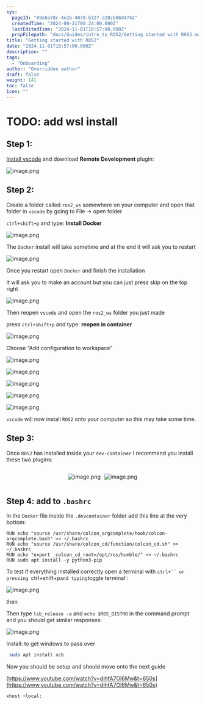 ```yaml
---
sys:
  pageId: "89e0a78c-4e2b-4070-b327-d28cb0694742"
  createdTime: "2024-08-21T00:24:00.000Z"
  lastEditedTime: "2024-11-01T18:57:00.000Z"
  propFilepath: "docs/Guides/intro_to_ROS2/Getting started with ROS2.md"
title: "Getting started with ROS2"
date: "2024-11-01T18:57:00.000Z"
description: ""
tags:
  - "Onboarding"
author: "Overridden author"
draft: false
weight: 141
toc: false
icon: ""
---
```


# TODO: add wsl install

## Step 1:

[Install vscode](https://code.visualstudio.com/download) and download **Remote Development** plugin:

![image.png](https://prod-files-secure.s3.us-west-2.amazonaws.com/d518164a-d88e-44d1-a4ee-3adb3bd8bce0/efb52993-1881-4a40-b95e-6f020334f022/image.png?X-Amz-Algorithm=AWS4-HMAC-SHA256&X-Amz-Content-Sha256=UNSIGNED-PAYLOAD&X-Amz-Credential=ASIAZI2LB466Y4NDJ4OX%2F20250223%2Fus-west-2%2Fs3%2Faws4_request&X-Amz-Date=20250223T180850Z&X-Amz-Expires=3600&X-Amz-Security-Token=IQoJb3JpZ2luX2VjEOD%2F%2F%2F%2F%2F%2F%2F%2F%2F%2FwEaCXVzLXdlc3QtMiJIMEYCIQDifuz7R3fjYh6V6k4Np6vH9ABhe6362eBZwpsCwqQAtQIhAIPIlEttmhaYRzd9T1cpwNmBrhjjPuHpjcc4M6jEjpyCKv8DCBkQABoMNjM3NDIzMTgzODA1IgzpiyNTplmmdb%2B%2B2A0q3AO3Vc2yj5bTfsyCIrOfjo1xYtkSyvcJ2ZZY89oDaLsbjpo1%2BX0OAPE9T%2FO3C%2BCHTaVJJzKaAfaDYpJxsuVUvIy5DDice2gGz09iTh1W9GISRFWK3d5l2IxVow%2F%2FKNOJhebAUOfdTWT7gMHx%2FciVDTb1Ty3rfjX0adUhLoecqCISOiLLrCeNcLD7mIIbrkvST%2BVl9g5v1unoUnj%2B4r0FnBlMuKugqcWepk5l%2FSZWtg41%2F2gnRZiMu4cArbX5lvj3r5Hv6X4lay2kNRlzuEaZ6BHuXyO2fwVnJPic2VmFTmRSCVWq8f7vNnMfLJAEGtNpLnew5oaWxLRNkAd%2Fp4XS1CHOPtuzW3FL1KN9JmLf3Uoy%2BWLdWxhtpZ3h%2BFnMw1O0rd0OMqqMRjhDU3mCKONLM5UBgaCqOUyb1Nrg6m9qSBVRe1zk6oEIZ%2FttO44DGGtJ71VoUVxj5Q%2F1Emp7wlw7eXd4FiIDRTIeL1LNWiSINOpkGWBf35OfbyFHs8cFNCqYuExDst7GyZ9Ye7LeNoeLOmKSap%2BimhHTrYs1AZCN5v%2FIZji5%2Fgz7YSa09D89GOnfIeVyg80V5Y2MzHEbc7tNpQ%2Fzn%2FslbBB8aeAEDmVfMKl0omcQDpuvoX7SAPrcSzC%2BiO29BjqkAQm8%2B2aE5ROfLApnqw9muytjb5zw9UmnnnzifSn1Tfby81%2FNSgCM7UF1byEG2tFDVCajbJSTAo%2BhnKHNj060%2FwbcUDugcyfz%2BQMtFRDaqW1jqjyuQebzyDR37fzgfkGjBCNgtGUFjkHCC2SXzm2Yd6%2FmcvL1OSUwyW3z31aI%2Brmdnh%2BX0XMxiVLFucPp4g7lxeM%2FlXipn4oqC%2FMMFrJzAneXalo0&X-Amz-Signature=2ad4ec40bde8b3a9186a5791455e222aa68650cd84d3ed39f6a0f52671613f22&X-Amz-SignedHeaders=host&x-id=GetObject)

## Step 2:

Create a folder called `ros2_ws` somewhere on your computer and open that folder in `vscode` by going to File → open folder 

`ctrl+shift+p` and type: **Install Docker**

![image.png](https://prod-files-secure.s3.us-west-2.amazonaws.com/d518164a-d88e-44d1-a4ee-3adb3bd8bce0/2269dc0e-1cd5-47ff-bceb-c04ad9b2eab0/image.png?X-Amz-Algorithm=AWS4-HMAC-SHA256&X-Amz-Content-Sha256=UNSIGNED-PAYLOAD&X-Amz-Credential=ASIAZI2LB466Y4NDJ4OX%2F20250223%2Fus-west-2%2Fs3%2Faws4_request&X-Amz-Date=20250223T180850Z&X-Amz-Expires=3600&X-Amz-Security-Token=IQoJb3JpZ2luX2VjEOD%2F%2F%2F%2F%2F%2F%2F%2F%2F%2FwEaCXVzLXdlc3QtMiJIMEYCIQDifuz7R3fjYh6V6k4Np6vH9ABhe6362eBZwpsCwqQAtQIhAIPIlEttmhaYRzd9T1cpwNmBrhjjPuHpjcc4M6jEjpyCKv8DCBkQABoMNjM3NDIzMTgzODA1IgzpiyNTplmmdb%2B%2B2A0q3AO3Vc2yj5bTfsyCIrOfjo1xYtkSyvcJ2ZZY89oDaLsbjpo1%2BX0OAPE9T%2FO3C%2BCHTaVJJzKaAfaDYpJxsuVUvIy5DDice2gGz09iTh1W9GISRFWK3d5l2IxVow%2F%2FKNOJhebAUOfdTWT7gMHx%2FciVDTb1Ty3rfjX0adUhLoecqCISOiLLrCeNcLD7mIIbrkvST%2BVl9g5v1unoUnj%2B4r0FnBlMuKugqcWepk5l%2FSZWtg41%2F2gnRZiMu4cArbX5lvj3r5Hv6X4lay2kNRlzuEaZ6BHuXyO2fwVnJPic2VmFTmRSCVWq8f7vNnMfLJAEGtNpLnew5oaWxLRNkAd%2Fp4XS1CHOPtuzW3FL1KN9JmLf3Uoy%2BWLdWxhtpZ3h%2BFnMw1O0rd0OMqqMRjhDU3mCKONLM5UBgaCqOUyb1Nrg6m9qSBVRe1zk6oEIZ%2FttO44DGGtJ71VoUVxj5Q%2F1Emp7wlw7eXd4FiIDRTIeL1LNWiSINOpkGWBf35OfbyFHs8cFNCqYuExDst7GyZ9Ye7LeNoeLOmKSap%2BimhHTrYs1AZCN5v%2FIZji5%2Fgz7YSa09D89GOnfIeVyg80V5Y2MzHEbc7tNpQ%2Fzn%2FslbBB8aeAEDmVfMKl0omcQDpuvoX7SAPrcSzC%2BiO29BjqkAQm8%2B2aE5ROfLApnqw9muytjb5zw9UmnnnzifSn1Tfby81%2FNSgCM7UF1byEG2tFDVCajbJSTAo%2BhnKHNj060%2FwbcUDugcyfz%2BQMtFRDaqW1jqjyuQebzyDR37fzgfkGjBCNgtGUFjkHCC2SXzm2Yd6%2FmcvL1OSUwyW3z31aI%2Brmdnh%2BX0XMxiVLFucPp4g7lxeM%2FlXipn4oqC%2FMMFrJzAneXalo0&X-Amz-Signature=c1ecbfd92fda18f5ce5a7319411f3a31472c948c4f24b931c5845780c227e4ab&X-Amz-SignedHeaders=host&x-id=GetObject)

The `Docker` install will take sometime and at the end it will ask you to restart

![image.png](https://prod-files-secure.s3.us-west-2.amazonaws.com/d518164a-d88e-44d1-a4ee-3adb3bd8bce0/ed233f78-be33-4b1f-b89c-9c346c0e961e/image.png?X-Amz-Algorithm=AWS4-HMAC-SHA256&X-Amz-Content-Sha256=UNSIGNED-PAYLOAD&X-Amz-Credential=ASIAZI2LB466Y4NDJ4OX%2F20250223%2Fus-west-2%2Fs3%2Faws4_request&X-Amz-Date=20250223T180850Z&X-Amz-Expires=3600&X-Amz-Security-Token=IQoJb3JpZ2luX2VjEOD%2F%2F%2F%2F%2F%2F%2F%2F%2F%2FwEaCXVzLXdlc3QtMiJIMEYCIQDifuz7R3fjYh6V6k4Np6vH9ABhe6362eBZwpsCwqQAtQIhAIPIlEttmhaYRzd9T1cpwNmBrhjjPuHpjcc4M6jEjpyCKv8DCBkQABoMNjM3NDIzMTgzODA1IgzpiyNTplmmdb%2B%2B2A0q3AO3Vc2yj5bTfsyCIrOfjo1xYtkSyvcJ2ZZY89oDaLsbjpo1%2BX0OAPE9T%2FO3C%2BCHTaVJJzKaAfaDYpJxsuVUvIy5DDice2gGz09iTh1W9GISRFWK3d5l2IxVow%2F%2FKNOJhebAUOfdTWT7gMHx%2FciVDTb1Ty3rfjX0adUhLoecqCISOiLLrCeNcLD7mIIbrkvST%2BVl9g5v1unoUnj%2B4r0FnBlMuKugqcWepk5l%2FSZWtg41%2F2gnRZiMu4cArbX5lvj3r5Hv6X4lay2kNRlzuEaZ6BHuXyO2fwVnJPic2VmFTmRSCVWq8f7vNnMfLJAEGtNpLnew5oaWxLRNkAd%2Fp4XS1CHOPtuzW3FL1KN9JmLf3Uoy%2BWLdWxhtpZ3h%2BFnMw1O0rd0OMqqMRjhDU3mCKONLM5UBgaCqOUyb1Nrg6m9qSBVRe1zk6oEIZ%2FttO44DGGtJ71VoUVxj5Q%2F1Emp7wlw7eXd4FiIDRTIeL1LNWiSINOpkGWBf35OfbyFHs8cFNCqYuExDst7GyZ9Ye7LeNoeLOmKSap%2BimhHTrYs1AZCN5v%2FIZji5%2Fgz7YSa09D89GOnfIeVyg80V5Y2MzHEbc7tNpQ%2Fzn%2FslbBB8aeAEDmVfMKl0omcQDpuvoX7SAPrcSzC%2BiO29BjqkAQm8%2B2aE5ROfLApnqw9muytjb5zw9UmnnnzifSn1Tfby81%2FNSgCM7UF1byEG2tFDVCajbJSTAo%2BhnKHNj060%2FwbcUDugcyfz%2BQMtFRDaqW1jqjyuQebzyDR37fzgfkGjBCNgtGUFjkHCC2SXzm2Yd6%2FmcvL1OSUwyW3z31aI%2Brmdnh%2BX0XMxiVLFucPp4g7lxeM%2FlXipn4oqC%2FMMFrJzAneXalo0&X-Amz-Signature=643be65cc8eb8113eddbe1e8285f0220964c287992410b052b24209befe15a01&X-Amz-SignedHeaders=host&x-id=GetObject)

Once you restart open `Docker` and finish the installation

It will ask you to make an account but you can just press skip on the top right

![image.png](https://prod-files-secure.s3.us-west-2.amazonaws.com/d518164a-d88e-44d1-a4ee-3adb3bd8bce0/21010ad9-1659-4fd9-9f59-9932a09b2a3d/image.png?X-Amz-Algorithm=AWS4-HMAC-SHA256&X-Amz-Content-Sha256=UNSIGNED-PAYLOAD&X-Amz-Credential=ASIAZI2LB466Y4NDJ4OX%2F20250223%2Fus-west-2%2Fs3%2Faws4_request&X-Amz-Date=20250223T180850Z&X-Amz-Expires=3600&X-Amz-Security-Token=IQoJb3JpZ2luX2VjEOD%2F%2F%2F%2F%2F%2F%2F%2F%2F%2FwEaCXVzLXdlc3QtMiJIMEYCIQDifuz7R3fjYh6V6k4Np6vH9ABhe6362eBZwpsCwqQAtQIhAIPIlEttmhaYRzd9T1cpwNmBrhjjPuHpjcc4M6jEjpyCKv8DCBkQABoMNjM3NDIzMTgzODA1IgzpiyNTplmmdb%2B%2B2A0q3AO3Vc2yj5bTfsyCIrOfjo1xYtkSyvcJ2ZZY89oDaLsbjpo1%2BX0OAPE9T%2FO3C%2BCHTaVJJzKaAfaDYpJxsuVUvIy5DDice2gGz09iTh1W9GISRFWK3d5l2IxVow%2F%2FKNOJhebAUOfdTWT7gMHx%2FciVDTb1Ty3rfjX0adUhLoecqCISOiLLrCeNcLD7mIIbrkvST%2BVl9g5v1unoUnj%2B4r0FnBlMuKugqcWepk5l%2FSZWtg41%2F2gnRZiMu4cArbX5lvj3r5Hv6X4lay2kNRlzuEaZ6BHuXyO2fwVnJPic2VmFTmRSCVWq8f7vNnMfLJAEGtNpLnew5oaWxLRNkAd%2Fp4XS1CHOPtuzW3FL1KN9JmLf3Uoy%2BWLdWxhtpZ3h%2BFnMw1O0rd0OMqqMRjhDU3mCKONLM5UBgaCqOUyb1Nrg6m9qSBVRe1zk6oEIZ%2FttO44DGGtJ71VoUVxj5Q%2F1Emp7wlw7eXd4FiIDRTIeL1LNWiSINOpkGWBf35OfbyFHs8cFNCqYuExDst7GyZ9Ye7LeNoeLOmKSap%2BimhHTrYs1AZCN5v%2FIZji5%2Fgz7YSa09D89GOnfIeVyg80V5Y2MzHEbc7tNpQ%2Fzn%2FslbBB8aeAEDmVfMKl0omcQDpuvoX7SAPrcSzC%2BiO29BjqkAQm8%2B2aE5ROfLApnqw9muytjb5zw9UmnnnzifSn1Tfby81%2FNSgCM7UF1byEG2tFDVCajbJSTAo%2BhnKHNj060%2FwbcUDugcyfz%2BQMtFRDaqW1jqjyuQebzyDR37fzgfkGjBCNgtGUFjkHCC2SXzm2Yd6%2FmcvL1OSUwyW3z31aI%2Brmdnh%2BX0XMxiVLFucPp4g7lxeM%2FlXipn4oqC%2FMMFrJzAneXalo0&X-Amz-Signature=0f10d176367decac874d6d798f9c1387891b7e6d75786bbf46ebfbe651c709a2&X-Amz-SignedHeaders=host&x-id=GetObject)

Then reopen `vscode` and open the `ros2_ws` folder you just made

press `ctrl+shift+p` and type: **reopen in container**

![image.png](https://prod-files-secure.s3.us-west-2.amazonaws.com/d518164a-d88e-44d1-a4ee-3adb3bd8bce0/4e93b8c2-41ad-488c-8095-c74205196118/image.png?X-Amz-Algorithm=AWS4-HMAC-SHA256&X-Amz-Content-Sha256=UNSIGNED-PAYLOAD&X-Amz-Credential=ASIAZI2LB466Y4NDJ4OX%2F20250223%2Fus-west-2%2Fs3%2Faws4_request&X-Amz-Date=20250223T180850Z&X-Amz-Expires=3600&X-Amz-Security-Token=IQoJb3JpZ2luX2VjEOD%2F%2F%2F%2F%2F%2F%2F%2F%2F%2FwEaCXVzLXdlc3QtMiJIMEYCIQDifuz7R3fjYh6V6k4Np6vH9ABhe6362eBZwpsCwqQAtQIhAIPIlEttmhaYRzd9T1cpwNmBrhjjPuHpjcc4M6jEjpyCKv8DCBkQABoMNjM3NDIzMTgzODA1IgzpiyNTplmmdb%2B%2B2A0q3AO3Vc2yj5bTfsyCIrOfjo1xYtkSyvcJ2ZZY89oDaLsbjpo1%2BX0OAPE9T%2FO3C%2BCHTaVJJzKaAfaDYpJxsuVUvIy5DDice2gGz09iTh1W9GISRFWK3d5l2IxVow%2F%2FKNOJhebAUOfdTWT7gMHx%2FciVDTb1Ty3rfjX0adUhLoecqCISOiLLrCeNcLD7mIIbrkvST%2BVl9g5v1unoUnj%2B4r0FnBlMuKugqcWepk5l%2FSZWtg41%2F2gnRZiMu4cArbX5lvj3r5Hv6X4lay2kNRlzuEaZ6BHuXyO2fwVnJPic2VmFTmRSCVWq8f7vNnMfLJAEGtNpLnew5oaWxLRNkAd%2Fp4XS1CHOPtuzW3FL1KN9JmLf3Uoy%2BWLdWxhtpZ3h%2BFnMw1O0rd0OMqqMRjhDU3mCKONLM5UBgaCqOUyb1Nrg6m9qSBVRe1zk6oEIZ%2FttO44DGGtJ71VoUVxj5Q%2F1Emp7wlw7eXd4FiIDRTIeL1LNWiSINOpkGWBf35OfbyFHs8cFNCqYuExDst7GyZ9Ye7LeNoeLOmKSap%2BimhHTrYs1AZCN5v%2FIZji5%2Fgz7YSa09D89GOnfIeVyg80V5Y2MzHEbc7tNpQ%2Fzn%2FslbBB8aeAEDmVfMKl0omcQDpuvoX7SAPrcSzC%2BiO29BjqkAQm8%2B2aE5ROfLApnqw9muytjb5zw9UmnnnzifSn1Tfby81%2FNSgCM7UF1byEG2tFDVCajbJSTAo%2BhnKHNj060%2FwbcUDugcyfz%2BQMtFRDaqW1jqjyuQebzyDR37fzgfkGjBCNgtGUFjkHCC2SXzm2Yd6%2FmcvL1OSUwyW3z31aI%2Brmdnh%2BX0XMxiVLFucPp4g7lxeM%2FlXipn4oqC%2FMMFrJzAneXalo0&X-Amz-Signature=35f907e82ebce882cd425393821d35609bb54e37d90cb39ee0d0fcb19a17f66e&X-Amz-SignedHeaders=host&x-id=GetObject)

Choose “Add configuration to workspace”

![image.png](https://prod-files-secure.s3.us-west-2.amazonaws.com/d518164a-d88e-44d1-a4ee-3adb3bd8bce0/9560b282-5060-4989-ba37-97e7b2c22476/image.png?X-Amz-Algorithm=AWS4-HMAC-SHA256&X-Amz-Content-Sha256=UNSIGNED-PAYLOAD&X-Amz-Credential=ASIAZI2LB466Y4NDJ4OX%2F20250223%2Fus-west-2%2Fs3%2Faws4_request&X-Amz-Date=20250223T180850Z&X-Amz-Expires=3600&X-Amz-Security-Token=IQoJb3JpZ2luX2VjEOD%2F%2F%2F%2F%2F%2F%2F%2F%2F%2FwEaCXVzLXdlc3QtMiJIMEYCIQDifuz7R3fjYh6V6k4Np6vH9ABhe6362eBZwpsCwqQAtQIhAIPIlEttmhaYRzd9T1cpwNmBrhjjPuHpjcc4M6jEjpyCKv8DCBkQABoMNjM3NDIzMTgzODA1IgzpiyNTplmmdb%2B%2B2A0q3AO3Vc2yj5bTfsyCIrOfjo1xYtkSyvcJ2ZZY89oDaLsbjpo1%2BX0OAPE9T%2FO3C%2BCHTaVJJzKaAfaDYpJxsuVUvIy5DDice2gGz09iTh1W9GISRFWK3d5l2IxVow%2F%2FKNOJhebAUOfdTWT7gMHx%2FciVDTb1Ty3rfjX0adUhLoecqCISOiLLrCeNcLD7mIIbrkvST%2BVl9g5v1unoUnj%2B4r0FnBlMuKugqcWepk5l%2FSZWtg41%2F2gnRZiMu4cArbX5lvj3r5Hv6X4lay2kNRlzuEaZ6BHuXyO2fwVnJPic2VmFTmRSCVWq8f7vNnMfLJAEGtNpLnew5oaWxLRNkAd%2Fp4XS1CHOPtuzW3FL1KN9JmLf3Uoy%2BWLdWxhtpZ3h%2BFnMw1O0rd0OMqqMRjhDU3mCKONLM5UBgaCqOUyb1Nrg6m9qSBVRe1zk6oEIZ%2FttO44DGGtJ71VoUVxj5Q%2F1Emp7wlw7eXd4FiIDRTIeL1LNWiSINOpkGWBf35OfbyFHs8cFNCqYuExDst7GyZ9Ye7LeNoeLOmKSap%2BimhHTrYs1AZCN5v%2FIZji5%2Fgz7YSa09D89GOnfIeVyg80V5Y2MzHEbc7tNpQ%2Fzn%2FslbBB8aeAEDmVfMKl0omcQDpuvoX7SAPrcSzC%2BiO29BjqkAQm8%2B2aE5ROfLApnqw9muytjb5zw9UmnnnzifSn1Tfby81%2FNSgCM7UF1byEG2tFDVCajbJSTAo%2BhnKHNj060%2FwbcUDugcyfz%2BQMtFRDaqW1jqjyuQebzyDR37fzgfkGjBCNgtGUFjkHCC2SXzm2Yd6%2FmcvL1OSUwyW3z31aI%2Brmdnh%2BX0XMxiVLFucPp4g7lxeM%2FlXipn4oqC%2FMMFrJzAneXalo0&X-Amz-Signature=ab79caef1715b8cea44d7ac919d0c56fcd0f663f46e76dc215a4d2bfae841378&X-Amz-SignedHeaders=host&x-id=GetObject)

![image.png](https://prod-files-secure.s3.us-west-2.amazonaws.com/d518164a-d88e-44d1-a4ee-3adb3bd8bce0/2ee63f81-886b-48e8-a553-dc6e5eac99e4/image.png?X-Amz-Algorithm=AWS4-HMAC-SHA256&X-Amz-Content-Sha256=UNSIGNED-PAYLOAD&X-Amz-Credential=ASIAZI2LB466Y4NDJ4OX%2F20250223%2Fus-west-2%2Fs3%2Faws4_request&X-Amz-Date=20250223T180850Z&X-Amz-Expires=3600&X-Amz-Security-Token=IQoJb3JpZ2luX2VjEOD%2F%2F%2F%2F%2F%2F%2F%2F%2F%2FwEaCXVzLXdlc3QtMiJIMEYCIQDifuz7R3fjYh6V6k4Np6vH9ABhe6362eBZwpsCwqQAtQIhAIPIlEttmhaYRzd9T1cpwNmBrhjjPuHpjcc4M6jEjpyCKv8DCBkQABoMNjM3NDIzMTgzODA1IgzpiyNTplmmdb%2B%2B2A0q3AO3Vc2yj5bTfsyCIrOfjo1xYtkSyvcJ2ZZY89oDaLsbjpo1%2BX0OAPE9T%2FO3C%2BCHTaVJJzKaAfaDYpJxsuVUvIy5DDice2gGz09iTh1W9GISRFWK3d5l2IxVow%2F%2FKNOJhebAUOfdTWT7gMHx%2FciVDTb1Ty3rfjX0adUhLoecqCISOiLLrCeNcLD7mIIbrkvST%2BVl9g5v1unoUnj%2B4r0FnBlMuKugqcWepk5l%2FSZWtg41%2F2gnRZiMu4cArbX5lvj3r5Hv6X4lay2kNRlzuEaZ6BHuXyO2fwVnJPic2VmFTmRSCVWq8f7vNnMfLJAEGtNpLnew5oaWxLRNkAd%2Fp4XS1CHOPtuzW3FL1KN9JmLf3Uoy%2BWLdWxhtpZ3h%2BFnMw1O0rd0OMqqMRjhDU3mCKONLM5UBgaCqOUyb1Nrg6m9qSBVRe1zk6oEIZ%2FttO44DGGtJ71VoUVxj5Q%2F1Emp7wlw7eXd4FiIDRTIeL1LNWiSINOpkGWBf35OfbyFHs8cFNCqYuExDst7GyZ9Ye7LeNoeLOmKSap%2BimhHTrYs1AZCN5v%2FIZji5%2Fgz7YSa09D89GOnfIeVyg80V5Y2MzHEbc7tNpQ%2Fzn%2FslbBB8aeAEDmVfMKl0omcQDpuvoX7SAPrcSzC%2BiO29BjqkAQm8%2B2aE5ROfLApnqw9muytjb5zw9UmnnnzifSn1Tfby81%2FNSgCM7UF1byEG2tFDVCajbJSTAo%2BhnKHNj060%2FwbcUDugcyfz%2BQMtFRDaqW1jqjyuQebzyDR37fzgfkGjBCNgtGUFjkHCC2SXzm2Yd6%2FmcvL1OSUwyW3z31aI%2Brmdnh%2BX0XMxiVLFucPp4g7lxeM%2FlXipn4oqC%2FMMFrJzAneXalo0&X-Amz-Signature=b09e5487bc68322c15f3a421289c600bb9f127e83219758d0916fbf1bc203a27&X-Amz-SignedHeaders=host&x-id=GetObject)

![image.png](https://prod-files-secure.s3.us-west-2.amazonaws.com/d518164a-d88e-44d1-a4ee-3adb3bd8bce0/ae1580b2-b048-407e-aed9-b584224a7a04/image.png?X-Amz-Algorithm=AWS4-HMAC-SHA256&X-Amz-Content-Sha256=UNSIGNED-PAYLOAD&X-Amz-Credential=ASIAZI2LB466Y4NDJ4OX%2F20250223%2Fus-west-2%2Fs3%2Faws4_request&X-Amz-Date=20250223T180850Z&X-Amz-Expires=3600&X-Amz-Security-Token=IQoJb3JpZ2luX2VjEOD%2F%2F%2F%2F%2F%2F%2F%2F%2F%2FwEaCXVzLXdlc3QtMiJIMEYCIQDifuz7R3fjYh6V6k4Np6vH9ABhe6362eBZwpsCwqQAtQIhAIPIlEttmhaYRzd9T1cpwNmBrhjjPuHpjcc4M6jEjpyCKv8DCBkQABoMNjM3NDIzMTgzODA1IgzpiyNTplmmdb%2B%2B2A0q3AO3Vc2yj5bTfsyCIrOfjo1xYtkSyvcJ2ZZY89oDaLsbjpo1%2BX0OAPE9T%2FO3C%2BCHTaVJJzKaAfaDYpJxsuVUvIy5DDice2gGz09iTh1W9GISRFWK3d5l2IxVow%2F%2FKNOJhebAUOfdTWT7gMHx%2FciVDTb1Ty3rfjX0adUhLoecqCISOiLLrCeNcLD7mIIbrkvST%2BVl9g5v1unoUnj%2B4r0FnBlMuKugqcWepk5l%2FSZWtg41%2F2gnRZiMu4cArbX5lvj3r5Hv6X4lay2kNRlzuEaZ6BHuXyO2fwVnJPic2VmFTmRSCVWq8f7vNnMfLJAEGtNpLnew5oaWxLRNkAd%2Fp4XS1CHOPtuzW3FL1KN9JmLf3Uoy%2BWLdWxhtpZ3h%2BFnMw1O0rd0OMqqMRjhDU3mCKONLM5UBgaCqOUyb1Nrg6m9qSBVRe1zk6oEIZ%2FttO44DGGtJ71VoUVxj5Q%2F1Emp7wlw7eXd4FiIDRTIeL1LNWiSINOpkGWBf35OfbyFHs8cFNCqYuExDst7GyZ9Ye7LeNoeLOmKSap%2BimhHTrYs1AZCN5v%2FIZji5%2Fgz7YSa09D89GOnfIeVyg80V5Y2MzHEbc7tNpQ%2Fzn%2FslbBB8aeAEDmVfMKl0omcQDpuvoX7SAPrcSzC%2BiO29BjqkAQm8%2B2aE5ROfLApnqw9muytjb5zw9UmnnnzifSn1Tfby81%2FNSgCM7UF1byEG2tFDVCajbJSTAo%2BhnKHNj060%2FwbcUDugcyfz%2BQMtFRDaqW1jqjyuQebzyDR37fzgfkGjBCNgtGUFjkHCC2SXzm2Yd6%2FmcvL1OSUwyW3z31aI%2Brmdnh%2BX0XMxiVLFucPp4g7lxeM%2FlXipn4oqC%2FMMFrJzAneXalo0&X-Amz-Signature=a0c3704abddfa0ec631f60cb33d2544e66f2b23437599dcdb0fb0b6bbba8b947&X-Amz-SignedHeaders=host&x-id=GetObject)

![image.png](https://prod-files-secure.s3.us-west-2.amazonaws.com/d518164a-d88e-44d1-a4ee-3adb3bd8bce0/53255b28-f75e-430f-b9e3-c0ac8577e42b/image.png?X-Amz-Algorithm=AWS4-HMAC-SHA256&X-Amz-Content-Sha256=UNSIGNED-PAYLOAD&X-Amz-Credential=ASIAZI2LB466Y4NDJ4OX%2F20250223%2Fus-west-2%2Fs3%2Faws4_request&X-Amz-Date=20250223T180850Z&X-Amz-Expires=3600&X-Amz-Security-Token=IQoJb3JpZ2luX2VjEOD%2F%2F%2F%2F%2F%2F%2F%2F%2F%2FwEaCXVzLXdlc3QtMiJIMEYCIQDifuz7R3fjYh6V6k4Np6vH9ABhe6362eBZwpsCwqQAtQIhAIPIlEttmhaYRzd9T1cpwNmBrhjjPuHpjcc4M6jEjpyCKv8DCBkQABoMNjM3NDIzMTgzODA1IgzpiyNTplmmdb%2B%2B2A0q3AO3Vc2yj5bTfsyCIrOfjo1xYtkSyvcJ2ZZY89oDaLsbjpo1%2BX0OAPE9T%2FO3C%2BCHTaVJJzKaAfaDYpJxsuVUvIy5DDice2gGz09iTh1W9GISRFWK3d5l2IxVow%2F%2FKNOJhebAUOfdTWT7gMHx%2FciVDTb1Ty3rfjX0adUhLoecqCISOiLLrCeNcLD7mIIbrkvST%2BVl9g5v1unoUnj%2B4r0FnBlMuKugqcWepk5l%2FSZWtg41%2F2gnRZiMu4cArbX5lvj3r5Hv6X4lay2kNRlzuEaZ6BHuXyO2fwVnJPic2VmFTmRSCVWq8f7vNnMfLJAEGtNpLnew5oaWxLRNkAd%2Fp4XS1CHOPtuzW3FL1KN9JmLf3Uoy%2BWLdWxhtpZ3h%2BFnMw1O0rd0OMqqMRjhDU3mCKONLM5UBgaCqOUyb1Nrg6m9qSBVRe1zk6oEIZ%2FttO44DGGtJ71VoUVxj5Q%2F1Emp7wlw7eXd4FiIDRTIeL1LNWiSINOpkGWBf35OfbyFHs8cFNCqYuExDst7GyZ9Ye7LeNoeLOmKSap%2BimhHTrYs1AZCN5v%2FIZji5%2Fgz7YSa09D89GOnfIeVyg80V5Y2MzHEbc7tNpQ%2Fzn%2FslbBB8aeAEDmVfMKl0omcQDpuvoX7SAPrcSzC%2BiO29BjqkAQm8%2B2aE5ROfLApnqw9muytjb5zw9UmnnnzifSn1Tfby81%2FNSgCM7UF1byEG2tFDVCajbJSTAo%2BhnKHNj060%2FwbcUDugcyfz%2BQMtFRDaqW1jqjyuQebzyDR37fzgfkGjBCNgtGUFjkHCC2SXzm2Yd6%2FmcvL1OSUwyW3z31aI%2Brmdnh%2BX0XMxiVLFucPp4g7lxeM%2FlXipn4oqC%2FMMFrJzAneXalo0&X-Amz-Signature=5aed835fea21ce93cea25c412f0244d0445bb305ad79a5b1ef5a07845bc1c9ae&X-Amz-SignedHeaders=host&x-id=GetObject)

![image.png](https://prod-files-secure.s3.us-west-2.amazonaws.com/d518164a-d88e-44d1-a4ee-3adb3bd8bce0/7c562767-5af9-4ffb-97d1-327bcdf4ee00/image.png?X-Amz-Algorithm=AWS4-HMAC-SHA256&X-Amz-Content-Sha256=UNSIGNED-PAYLOAD&X-Amz-Credential=ASIAZI2LB466Y4NDJ4OX%2F20250223%2Fus-west-2%2Fs3%2Faws4_request&X-Amz-Date=20250223T180850Z&X-Amz-Expires=3600&X-Amz-Security-Token=IQoJb3JpZ2luX2VjEOD%2F%2F%2F%2F%2F%2F%2F%2F%2F%2FwEaCXVzLXdlc3QtMiJIMEYCIQDifuz7R3fjYh6V6k4Np6vH9ABhe6362eBZwpsCwqQAtQIhAIPIlEttmhaYRzd9T1cpwNmBrhjjPuHpjcc4M6jEjpyCKv8DCBkQABoMNjM3NDIzMTgzODA1IgzpiyNTplmmdb%2B%2B2A0q3AO3Vc2yj5bTfsyCIrOfjo1xYtkSyvcJ2ZZY89oDaLsbjpo1%2BX0OAPE9T%2FO3C%2BCHTaVJJzKaAfaDYpJxsuVUvIy5DDice2gGz09iTh1W9GISRFWK3d5l2IxVow%2F%2FKNOJhebAUOfdTWT7gMHx%2FciVDTb1Ty3rfjX0adUhLoecqCISOiLLrCeNcLD7mIIbrkvST%2BVl9g5v1unoUnj%2B4r0FnBlMuKugqcWepk5l%2FSZWtg41%2F2gnRZiMu4cArbX5lvj3r5Hv6X4lay2kNRlzuEaZ6BHuXyO2fwVnJPic2VmFTmRSCVWq8f7vNnMfLJAEGtNpLnew5oaWxLRNkAd%2Fp4XS1CHOPtuzW3FL1KN9JmLf3Uoy%2BWLdWxhtpZ3h%2BFnMw1O0rd0OMqqMRjhDU3mCKONLM5UBgaCqOUyb1Nrg6m9qSBVRe1zk6oEIZ%2FttO44DGGtJ71VoUVxj5Q%2F1Emp7wlw7eXd4FiIDRTIeL1LNWiSINOpkGWBf35OfbyFHs8cFNCqYuExDst7GyZ9Ye7LeNoeLOmKSap%2BimhHTrYs1AZCN5v%2FIZji5%2Fgz7YSa09D89GOnfIeVyg80V5Y2MzHEbc7tNpQ%2Fzn%2FslbBB8aeAEDmVfMKl0omcQDpuvoX7SAPrcSzC%2BiO29BjqkAQm8%2B2aE5ROfLApnqw9muytjb5zw9UmnnnzifSn1Tfby81%2FNSgCM7UF1byEG2tFDVCajbJSTAo%2BhnKHNj060%2FwbcUDugcyfz%2BQMtFRDaqW1jqjyuQebzyDR37fzgfkGjBCNgtGUFjkHCC2SXzm2Yd6%2FmcvL1OSUwyW3z31aI%2Brmdnh%2BX0XMxiVLFucPp4g7lxeM%2FlXipn4oqC%2FMMFrJzAneXalo0&X-Amz-Signature=059060912bd4c396aa762ee83f9179a191c25869e530664ed9fec3e33a7d58ea&X-Amz-SignedHeaders=host&x-id=GetObject)

`vscode` will now install `ROS2` onto your computer so this may take some time.

## Step 3:

Once `ROS2` has installed inside your `dev-container` I recommend you install these two plugins:

<div style="display: flex;flex-direction: row; column-gap:10px; max-width: 630px;justify-content: center;">
<div>

![image.png](https://prod-files-secure.s3.us-west-2.amazonaws.com/d518164a-d88e-44d1-a4ee-3adb3bd8bce0/3fc3d550-5a54-4ba1-ba6b-faa01cdb7369/image.png?X-Amz-Algorithm=AWS4-HMAC-SHA256&X-Amz-Content-Sha256=UNSIGNED-PAYLOAD&X-Amz-Credential=ASIAZI2LB466VJI6X6AS%2F20250223%2Fus-west-2%2Fs3%2Faws4_request&X-Amz-Date=20250223T180852Z&X-Amz-Expires=3600&X-Amz-Security-Token=IQoJb3JpZ2luX2VjEN3%2F%2F%2F%2F%2F%2F%2F%2F%2F%2FwEaCXVzLXdlc3QtMiJGMEQCIGXBLqneGJhzo6Oo6ZPzBI8NukQdkFMu%2Bfo9N1iDHz9%2BAiAZiXz9%2FtRlugCIOdCXO9WHCLgXjSAElm9vlxsA%2BLoMNSr%2FAwgVEAAaDDYzNzQyMzE4MzgwNSIMJ%2Fy71X5vw%2Fex%2Fd%2BSKtwDh92Pa0r%2BnZu%2BpQ5MOJ9%2Fx%2FlwPbiwa5lXUbVGbcZMGipk9wFUMXpMbQ%2FVvQ0n%2FFwAr%2FBCuQ69LgL%2FWHgrXSY14lU1TTV5AnaUaa%2FMfN51O9Z0Jvtqc3AwvmMpnCTcHFKp0X%2Bgqqf6%2FOrxtlI2r4fCtpVEyn7nZIsADRt6H4EcC1Bf%2FqI62az5eVX7N%2F0JSLrMIlXllQbgTeNQhBoZqba6yjRNjDNT8bHknUh1i%2FZSIBPMTVIwo4ae437w8zGa2cLWUiSIxJdZRIRfCkhiIr4GH12J4A4ZNc9VwKA0luY3vPqkjUrSXrHilPQhHcGQy9va%2BeA3SPWOLJBm%2FNOo1JMVGhyukjKmjzIxmcJ8PWraxftDM%2Fv5dQoBwLvAl9pB%2BLdl1RKML0BqXqYTk2FkKouWk3HBO4yeDR3k0JqBGou4Obj%2Byxg0oBRuQbGWGhPP2BM7NswcKQe%2FJ92IjTHbkUQeS1ztQ7ujjK5DqvT040wca2LGFZEdV21QeZ27w090WulHxyyNYVPTKWkHguFym9huwGDYMw6VnZONxhKoo1kIDfvf2Uf5PjzYj4OHTdAShUVdIzQAZTCGUY9cCSgXe0JbMvlvV5MLbNFLBSiKQQOElNUrkGN69Nkfwe0Pn2gwp6XsvQY6pgGRyvPf5DuhWJskVX4OO%2Bnzuq%2FgIxIPF0Oe%2FDc4wZD%2Bk7%2BbmbJ0UXLQg14fgZCbASkStYstKrq1pSbYtxUfQNgDlrbIwaJh2n%2FfLSMHHaAu3CWJ7gKZHq%2Fm5X6p5gCw4ymaS5HiNk798WE5vwXk1b0q%2F7D%2FnLt5OEYOhm5SAtDuMb35zArMaPFXjePFB9rSn90eg4QfgDNqTpvjQVU2zXKdWjwRpsI0&X-Amz-Signature=ce44310fde55c01fb535e489a44c60d41d473968ab0dd46cc8aa2d6c50108933&X-Amz-SignedHeaders=host&x-id=GetObject)

</div>
<div>

![image.png](https://prod-files-secure.s3.us-west-2.amazonaws.com/d518164a-d88e-44d1-a4ee-3adb3bd8bce0/d994cc66-13c2-4093-a5a3-f84cf4601a82/image.png?X-Amz-Algorithm=AWS4-HMAC-SHA256&X-Amz-Content-Sha256=UNSIGNED-PAYLOAD&X-Amz-Credential=ASIAZI2LB466TERHCCAU%2F20250223%2Fus-west-2%2Fs3%2Faws4_request&X-Amz-Date=20250223T180853Z&X-Amz-Expires=3600&X-Amz-Security-Token=IQoJb3JpZ2luX2VjEOD%2F%2F%2F%2F%2F%2F%2F%2F%2F%2FwEaCXVzLXdlc3QtMiJHMEUCIQCcoTFIimEk3vmbsA%2FGG3KVllEEq0heir6r0uJq2H9S8AIgSdsnDh%2BmfOTjnOaEXCFsUBzvnaJlnJxA%2B8KT%2FKLIiBEq%2FwMIGRAAGgw2Mzc0MjMxODM4MDUiDDs%2FzqURb2IkWj64xircA5MITQtIOvnq6S1KZbpybrF3UZIBNwUltwhmiscWKbfTxyaS97YfRwVlPmuERa1ZyV6dnDH32ps5YE%2F3BD4tXz4Qievfrz9gB9GthLII1NBtgXTyCe0pHp75W2T6fNweyUfHE7c2fGiZfVLhzBiBkQF9Yt0Bp8o6ZT6cqsVVqzhejqc3wlzbP6%2B2t9XBww0gqvS%2BsN%2FZx%2FcSsuHGSAkA8zoSVaVW0p3BDq2aAhgV0zPflQPbDGdndrkq4%2BnCY9CjsBa2hYrkiezcoj3YKQYpD8jo75Y3xaXiLjLfqdSrXEcDFo0RKAVzeXClrgb6%2FN7syWpSxhpDzLeB%2FWtKOok4MEF3XwsivvIaLErkEM2%2B8786tO1dKsO9EG%2FuKt2NZwae%2FEdxW%2BOpWmQCgQD%2BcRnx%2B3FsPGylaMvup2OSSIev0%2FOyZ%2FRBY%2FIi57NWdIlwU8CahZ%2FggsUmQMVueFPZQ6ZxUQ43%2FtpFpVc33bWXkaDUQRr34kQ7qPWJG9F2MUbowVQDLn%2FXE4pS8RVSeYF5TQULtvH6ejfITO%2BDdfBjoT1109FMqLNJSFeec%2BbK6Cml1mqSMvCafICObgbBoeolM5kN8faPnjDwDLbXe%2F3zDdTQM%2FQPGJgMKsvKi2G7F%2BLoMMyN7b0GOqUB70oWyxgk5Macp2xN8cEMe%2BjVIW5%2FQzBfAW%2F%2Bd62oocnfXagNYrbBpqsBxSj38BYL9hbWxQDFIlmTtdSn0dVra1Xjp4zP6TU8FbH7fsp11dAfjTRpf1NrL0rlUPRYDnYkT%2BtEcu69VkmhoD2DXont%2FzmbCo0W0vjQb00l1I6PZOGQBe%2BjwFGAGp7NsXXQMLPAUAmBIHmoqB0hJhiZrrjd%2BRl1ClI%2F&X-Amz-Signature=2f4ab193521ad19c42cac2bbab290384c64207d28e9f099fec96e452b1122570&X-Amz-SignedHeaders=host&x-id=GetObject)

</div>
</div>

## Step 4: add to `.bashrc`

In the `Docker` file inside the `.devcontainer` folder add this line at the very bottom: 

```docker
RUN echo "source /usr/share/colcon_argcomplete/hook/colcon-argcomplete.bash" >> ~/.bashrc
RUN echo "source /usr/share/colcon_cd/function/colcon_cd.sh" >> ~/.bashrc
RUN echo "export _colcon_cd_root=/opt/ros/humble/" >> ~/.bashrc
RUN sudo apt install -y python3-pip 
```

To test if everything installed correctly open a terminal with `ctrl+`` or pressing `ctrl+shift+p` and typing `toggle terminal`:

![image.png](https://prod-files-secure.s3.us-west-2.amazonaws.com/d518164a-d88e-44d1-a4ee-3adb3bd8bce0/6a4943d8-b04e-4c02-9a58-775f3384d1a5/image.png?X-Amz-Algorithm=AWS4-HMAC-SHA256&X-Amz-Content-Sha256=UNSIGNED-PAYLOAD&X-Amz-Credential=ASIAZI2LB466Y4NDJ4OX%2F20250223%2Fus-west-2%2Fs3%2Faws4_request&X-Amz-Date=20250223T180850Z&X-Amz-Expires=3600&X-Amz-Security-Token=IQoJb3JpZ2luX2VjEOD%2F%2F%2F%2F%2F%2F%2F%2F%2F%2FwEaCXVzLXdlc3QtMiJIMEYCIQDifuz7R3fjYh6V6k4Np6vH9ABhe6362eBZwpsCwqQAtQIhAIPIlEttmhaYRzd9T1cpwNmBrhjjPuHpjcc4M6jEjpyCKv8DCBkQABoMNjM3NDIzMTgzODA1IgzpiyNTplmmdb%2B%2B2A0q3AO3Vc2yj5bTfsyCIrOfjo1xYtkSyvcJ2ZZY89oDaLsbjpo1%2BX0OAPE9T%2FO3C%2BCHTaVJJzKaAfaDYpJxsuVUvIy5DDice2gGz09iTh1W9GISRFWK3d5l2IxVow%2F%2FKNOJhebAUOfdTWT7gMHx%2FciVDTb1Ty3rfjX0adUhLoecqCISOiLLrCeNcLD7mIIbrkvST%2BVl9g5v1unoUnj%2B4r0FnBlMuKugqcWepk5l%2FSZWtg41%2F2gnRZiMu4cArbX5lvj3r5Hv6X4lay2kNRlzuEaZ6BHuXyO2fwVnJPic2VmFTmRSCVWq8f7vNnMfLJAEGtNpLnew5oaWxLRNkAd%2Fp4XS1CHOPtuzW3FL1KN9JmLf3Uoy%2BWLdWxhtpZ3h%2BFnMw1O0rd0OMqqMRjhDU3mCKONLM5UBgaCqOUyb1Nrg6m9qSBVRe1zk6oEIZ%2FttO44DGGtJ71VoUVxj5Q%2F1Emp7wlw7eXd4FiIDRTIeL1LNWiSINOpkGWBf35OfbyFHs8cFNCqYuExDst7GyZ9Ye7LeNoeLOmKSap%2BimhHTrYs1AZCN5v%2FIZji5%2Fgz7YSa09D89GOnfIeVyg80V5Y2MzHEbc7tNpQ%2Fzn%2FslbBB8aeAEDmVfMKl0omcQDpuvoX7SAPrcSzC%2BiO29BjqkAQm8%2B2aE5ROfLApnqw9muytjb5zw9UmnnnzifSn1Tfby81%2FNSgCM7UF1byEG2tFDVCajbJSTAo%2BhnKHNj060%2FwbcUDugcyfz%2BQMtFRDaqW1jqjyuQebzyDR37fzgfkGjBCNgtGUFjkHCC2SXzm2Yd6%2FmcvL1OSUwyW3z31aI%2Brmdnh%2BX0XMxiVLFucPp4g7lxeM%2FlXipn4oqC%2FMMFrJzAneXalo0&X-Amz-Signature=e1a73d6f604b4d89d3ec430b97312c8c0d43a5e5c176f58f76bb068dc319549f&X-Amz-SignedHeaders=host&x-id=GetObject)

then 

Then type `lsb_release -a` and `echo $ROS_DISTRO` in the command prompt and you should get similar responses:

![image.png](https://prod-files-secure.s3.us-west-2.amazonaws.com/d518164a-d88e-44d1-a4ee-3adb3bd8bce0/3e635dec-a805-4e85-8b9e-d000e5b71a4e/image.png?X-Amz-Algorithm=AWS4-HMAC-SHA256&X-Amz-Content-Sha256=UNSIGNED-PAYLOAD&X-Amz-Credential=ASIAZI2LB466Y4NDJ4OX%2F20250223%2Fus-west-2%2Fs3%2Faws4_request&X-Amz-Date=20250223T180850Z&X-Amz-Expires=3600&X-Amz-Security-Token=IQoJb3JpZ2luX2VjEOD%2F%2F%2F%2F%2F%2F%2F%2F%2F%2FwEaCXVzLXdlc3QtMiJIMEYCIQDifuz7R3fjYh6V6k4Np6vH9ABhe6362eBZwpsCwqQAtQIhAIPIlEttmhaYRzd9T1cpwNmBrhjjPuHpjcc4M6jEjpyCKv8DCBkQABoMNjM3NDIzMTgzODA1IgzpiyNTplmmdb%2B%2B2A0q3AO3Vc2yj5bTfsyCIrOfjo1xYtkSyvcJ2ZZY89oDaLsbjpo1%2BX0OAPE9T%2FO3C%2BCHTaVJJzKaAfaDYpJxsuVUvIy5DDice2gGz09iTh1W9GISRFWK3d5l2IxVow%2F%2FKNOJhebAUOfdTWT7gMHx%2FciVDTb1Ty3rfjX0adUhLoecqCISOiLLrCeNcLD7mIIbrkvST%2BVl9g5v1unoUnj%2B4r0FnBlMuKugqcWepk5l%2FSZWtg41%2F2gnRZiMu4cArbX5lvj3r5Hv6X4lay2kNRlzuEaZ6BHuXyO2fwVnJPic2VmFTmRSCVWq8f7vNnMfLJAEGtNpLnew5oaWxLRNkAd%2Fp4XS1CHOPtuzW3FL1KN9JmLf3Uoy%2BWLdWxhtpZ3h%2BFnMw1O0rd0OMqqMRjhDU3mCKONLM5UBgaCqOUyb1Nrg6m9qSBVRe1zk6oEIZ%2FttO44DGGtJ71VoUVxj5Q%2F1Emp7wlw7eXd4FiIDRTIeL1LNWiSINOpkGWBf35OfbyFHs8cFNCqYuExDst7GyZ9Ye7LeNoeLOmKSap%2BimhHTrYs1AZCN5v%2FIZji5%2Fgz7YSa09D89GOnfIeVyg80V5Y2MzHEbc7tNpQ%2Fzn%2FslbBB8aeAEDmVfMKl0omcQDpuvoX7SAPrcSzC%2BiO29BjqkAQm8%2B2aE5ROfLApnqw9muytjb5zw9UmnnnzifSn1Tfby81%2FNSgCM7UF1byEG2tFDVCajbJSTAo%2BhnKHNj060%2FwbcUDugcyfz%2BQMtFRDaqW1jqjyuQebzyDR37fzgfkGjBCNgtGUFjkHCC2SXzm2Yd6%2FmcvL1OSUwyW3z31aI%2Brmdnh%2BX0XMxiVLFucPp4g7lxeM%2FlXipn4oqC%2FMMFrJzAneXalo0&X-Amz-Signature=5be36da8b8abbe430cbc216e55050d6426e3fbbdd2ab77fbd5c23a7acb00e7a6&X-Amz-SignedHeaders=host&x-id=GetObject)

Install:  to get windows to pass over

```bash
 sudo apt install xcb
```

Now you should be setup and should move onto the next guide 

[https://www.youtube.com/watch?v=dihfA7Ol6Mw&t=650s](https://www.youtube.com/watch?v=dihfA7Ol6Mw&t=650s)

```python
xhost +local:
```
